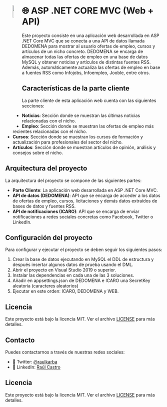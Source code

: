 ##
   <h1 align="center">
    <img width="10%" src="https://user-images.githubusercontent.com/49042638/236642407-f4311613-fa15-44b6-8c11-b6ad6ca3bd82.png" align="left">
   </h1>
   
# 🌐 ASP .NET CORE MVC (Web + API)

Este proyecto consiste en una aplicación web desarrollada en ASP .NET Core MVC que se conecta a una API de datos llamada DEDOMENA para mostrar al usuario ofertas de empleo, cursos y artículos de un nicho concreto. DEDOMENA se encarga de almacenar todas las ofertas de empleo en una base de datos MySQL y obtener noticias y artículos de distintas fuentes RSS. Además, automáticamente actualiza las ofertas de empleo en base a fuentes RSS como Infojobs, Infoempleo, Jooble, entre otros.

## Características de la parte cliente

La parte cliente de esta aplicación web cuenta con las siguientes secciones:

- **Noticias**: Sección donde se muestran las últimas noticias relacionadas con el nicho.
- **Empleo**: Sección donde se muestran las ofertas de empleo más recientes relacionadas con el nicho.
- **Cursos**: Sección donde se muestran los cursos de formación y actualización para profesionales del sector del nicho.
- **Artículos**: Sección donde se muestran artículos de opinión, análisis y consejos sobre el nicho.

## Arquitectura del proyecto

La arquitectura del proyecto se compone de las siguientes partes:

- **Parte Cliente**: La aplicación web desarrollada en ASP .NET Core MVC.
- **API de datos (DEDOMENA)**: API que se encarga de acceder a los datos de ofertas de empleo, cursos, licitaciones y demás datos extraídos de bases de datos y fuentes RSS.
- **API de notificaciones (ICARO)**: API que se encarga de enviar notificaciones a redes sociales concretas como Facebook, Twitter o LinkedIn.

## Configuración del proyecto

Para configurar y ejecutar el proyecto se deben seguir los siguientes pasos:

1. Crear la base de datos ejecutando en MySQL el DDL de estructura y después insertar algunos datos de prueba usando el DML.
2. Abrir el proyecto en Visual Studio 2019 o superior.
3. Instalar las dependencias en cada una de las 3 soluciones.
4. Añadir en appsettings.json de DEDOMENA e ICARO una SecretKey aleatoria (caracteres aleatorios)
5. Ejecutar en este orden: ICARO, DEDOMENA y WEB.

## Licencia

Este proyecto está bajo la licencia MIT. Ver el archivo [LICENSE](LICENSE) para más detalles.

## Contacto

Puedes contactarnos a través de nuestras redes sociales:

- 📱 Twitter: [@raulkarba](https://twitter.com/raulkarba)
- 💼 LinkedIn: [Raúl Castro](https://www.linkedin.com/in/ra%C3%BAl-castro-de-la-torre-861508103/)

## Licencia

Este proyecto está bajo la licencia MIT. Ver el archivo [LICENSE](LICENSE) para más detalles.
